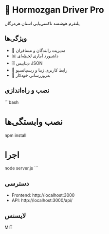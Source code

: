 # 🚕 Hormozgan Driver Pro

پلتفرم هوشمند تاکسی‌یابی استان هرمزگان

## ویژگی‌ها

- 🚗 مدیریت رانندگان و مسافران
- 📊 داشبورد آماری لحظه‌ای
- 🗄️ دیتابیس JSON
- 🎨 رابط کاربری زیبا و ریسپانسیو
- 🔄 به‌روزرسانی خودکار

## نصب و راه‌اندازی

\`\`\`bash
# نصب وابستگی‌ها
npm install

# اجرا
node server.js
\`\`\`

## دسترسی

- Frontend: http://localhost:3000
- API: http://localhost:3000/api/

## لایسنس

MIT

